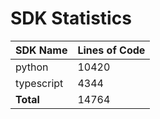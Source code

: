 # SDK Statistics

| SDK Name | Lines of Code |
| -------- | ------------- |
| python | 10420 |
| typescript | 4344 |
| **Total** | 14764 |

